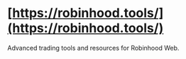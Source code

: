 # [https://robinhood.tools/](https://robinhood.tools/)
Advanced trading tools and resources for Robinhood Web.

